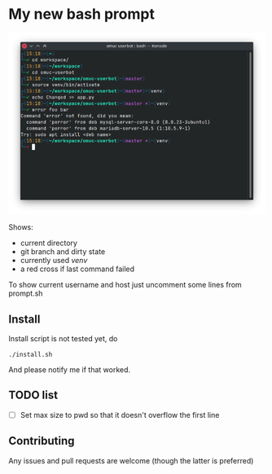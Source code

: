 # My new bash prompt
![Screenshot](screenshot.png)

Shows:
 * current directory
 * git branch and dirty state
 * currently used *venv*
 * a red cross if last command failed

To show current username and host just uncomment some lines from prompt.sh

## Install
Install script is not tested yet, do
```
./install.sh
```
And please notify me if that worked.

## TODO list
* [ ] Set max size to pwd so that it doesn't overflow the first line

## Contributing
Any issues and pull requests are welcome (though the latter is preferred)
